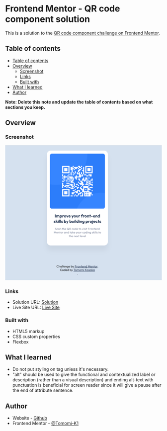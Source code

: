 
# Frontend Mentor - QR code component solution <!-- omit in toc -->

This is a solution to the [QR code component challenge on Frontend Mentor](https://www.frontendmentor.io/challenges/qr-code-component-iux_sIO_H). 


## Table of contents
- [Table of contents](#table-of-contents)
- [Overview](#overview)
  - [Screenshot](#screenshot)
  - [Links](#links)
  - [Built with](#built-with)
- [What I learned](#what-i-learned)
- [Author](#author)

**Note: Delete this note and update the table of contents based on what sections you keep.**

## Overview

### Screenshot

![image](./images/qr-code-component.png)

### Links

- Solution URL: [Solution](https://github.com/Tomomi-K1/frontend-mentor-challenges/tree/main/qr-code-component-main)
- Live Site URL: [Live Site](https://tk-qr-code-component.netlify.app/)

### Built with

- HTML5 markup
- CSS custom properties
- Flexbox

## What I learned
- Do not put styling on <html> tag unless it's necessary.
- "alt" should be used to give the functional and contextualized label or description (rather than a visual description) and ending alt-text with punctuation is beneficial for screen reader since it will give a pause after the end of attribute sentence.
  
## Author

- Website - [Github](https://github.com/Tomomi-K1)
- Frontend Mentor - [@Tomomi-K1](https://www.frontendmentor.io/profile/Tomomi-K1)


